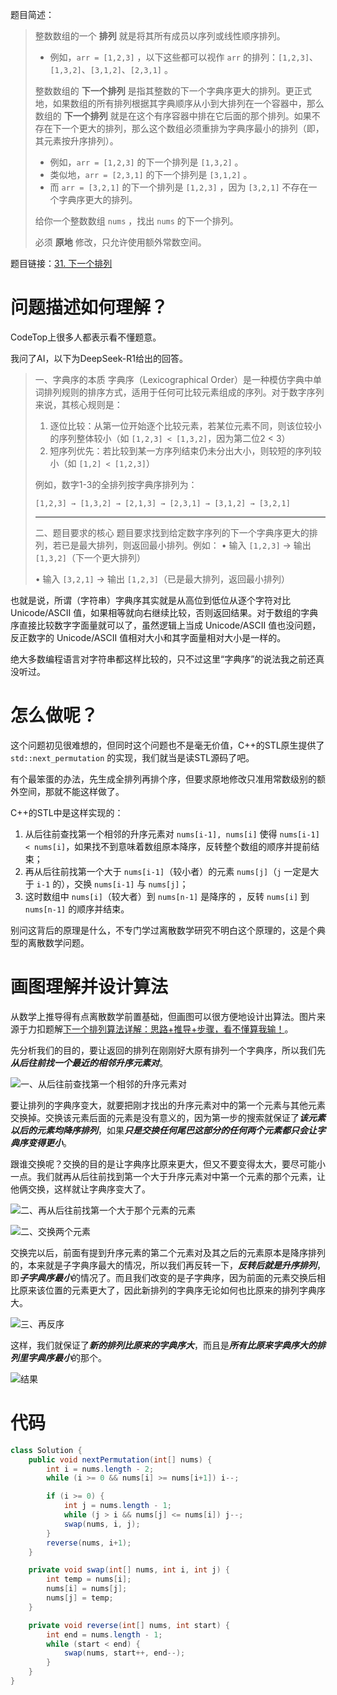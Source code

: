 题目简述：

> 整数数组的一个 **排列** 就是将其所有成员以序列或线性顺序排列。
>
> - 例如，`arr = [1,2,3]` ，以下这些都可以视作 `arr` 的排列：`[1,2,3]`、`[1,3,2]`、`[3,1,2]`、`[2,3,1]` 。
>
> 整数数组的 **下一个排列** 是指其整数的下一个字典序更大的排列。更正式地，如果数组的所有排列根据其字典顺序从小到大排列在一个容器中，那么数组的 **下一个排列** 就是在这个有序容器中排在它后面的那个排列。如果不存在下一个更大的排列，那么这个数组必须重排为字典序最小的排列（即，其元素按升序排列）。
>
> - 例如，`arr = [1,2,3]` 的下一个排列是 `[1,3,2]` 。
> - 类似地，`arr = [2,3,1]` 的下一个排列是 `[3,1,2]` 。
> - 而 `arr = [3,2,1]` 的下一个排列是 `[1,2,3]` ，因为 `[3,2,1]` 不存在一个字典序更大的排列。
>
> 给你一个整数数组 `nums` ，找出 `nums` 的下一个排列。
>
> 必须 **原地** 修改，只允许使用额外常数空间。

题目链接：[31. 下一个排列](https://leetcode.cn/problems/next-permutation/)

# 问题描述如何理解？

CodeTop上很多人都表示看不懂题意。

我问了AI，以下为DeepSeek-R1给出的回答。

> 一、字典序的本质
>  字典序（Lexicographical Order）是一种模仿字典中单词排列规则的排序方式，适用于任何可比较元素组成的序列。对于数字序列来说，其核心规则是：
>
> 1. 逐位比较：从第一位开始逐个比较元素，若某位元素不同，则该位较小的序列整体较小（如 `[1,2,3] < [1,3,2]`，因为第二位2 < 3）
> 2. 短序列优先：若比较到某一方序列结束仍未分出大小，则较短的序列较小（如 `[1,2] < [1,2,3]`）
>
> 例如，数字1-3的全排列按字典序排列为：
>
> `[1,2,3] → [1,3,2] → [2,1,3] → [2,3,1] → [3,1,2] → [3,2,1]`
>
> ------
>
> 二、题目要求的核心
>  题目要求找到给定数字序列的下一个字典序更大的排列，若已是最大排列，则返回最小排列。例如：
>  • 输入 `[1,2,3]` → 输出 `[1,3,2]`（下一个更大排列）
>
> • 输入 `[3,2,1]` → 输出 `[1,2,3]`（已是最大排列，返回最小排列）

也就是说，所谓（字符串）字典序其实就是从高位到低位从逐个字符对比 Unicode/ASCII 值，如果相等就向右继续比较，否则返回结果。对于数组的字典序直接比较数字字面量就可以了，虽然逻辑上当成 Unicode/ASCII 值也没问题，反正数字的 Unicode/ASCII 值相对大小和其字面量相对大小是一样的。

绝大多数编程语言对字符串都这样比较的，只不过这里“字典序”的说法我之前还真没听过。

# 怎么做呢？

这个问题初见很难想的，但同时这个问题也不是毫无价值，C++的STL原生提供了 `std::next_permutation` 的实现，我们就当是读STL源码了吧。

有个最笨蛋的办法，先生成全排列再排个序，但要求原地修改只准用常数级别的额外空间，那就不能这样做了。

C++的STL中是这样实现的：

1. 从后往前查找第一个相邻的升序元素对 `nums[i-1], nums[i]` 使得 `nums[i-1] < nums[i]`，如果找不到意味着数组原本降序，反转整个数组的顺序并提前结束；
2. 再从后往前找第一个大于 `nums[i-1]`（较小者）的元素 `nums[j]`（`j` 一定是大于 `i-1` 的），交换 `nums[i-1]` 与 `nums[j]`；
3. 这时数组中 `nums[i]`（较大者）到 `nums[n-1]` 是降序的 ，反转 `nums[i]` 到 `nums[n-1]` 的顺序并结束。

别问这背后的原理是什么，不专门学过离散数学研究不明白这个原理的，这是个典型的离散数学问题。

# 画图理解并设计算法

从数学上推导得有点离散数学前置基础，但画图可以很方便地设计出算法。图片来源于力扣题解[下一个排列算法详解：思路+推导+步骤，看不懂算我输！](https://leetcode.cn/problems/next-permutation/solutions/80560/xia-yi-ge-pai-lie-suan-fa-xiang-jie-si-lu-tui-dao-/)。

先分析我们的目的，要让返回的排列在刚刚好大原有排列一个字典序，所以我们先***从后往前找一个最近的相邻升序元素对***。

![一、从后往前查找第一个相邻的升序元素对](images/31_1.png)

要让排列的字典序变大，就要把刚才找出的升序元素对中的第一个元素与其他元素交换掉。交换该元素后面的元素是没有意义的，因为第一步的搜索就保证了***该元素以后的元素均降序排列***，如果***只是交换任何尾巴这部分的任何两个元素都只会让字典序变得更小***。

跟谁交换呢？交换的目的是让字典序比原来更大，但又不要变得太大，要尽可能小一点。我们就再从后往前找到第一个大于升序元素对中第一个元素的那个元素，让他俩交换，这样就让字典序变大了。

![二、再从后往前找第一个大于那个元素的元素](images/31_2.png)

![二、交换两个元素](images/31_3.png)

交换完以后，前面有提到升序元素的第二个元素对及其之后的元素原本是降序排列的，本来就是子字典序最大的情况，所以我们再反转一下，***反转后就是升序排列***，即***子字典序最小***的情况了。而且我们改变的是子字典序，因为前面的元素交换后相比原来该位置的元素更大了，因此新排列的字典序无论如何也比原来的排列字典序大。

![三、再反序](images/31_3.png)

这样，我们就保证了***新的排列比原来的字典序大***，而且是***所有比原来字典序大的排列里字典序最小***的那个。

![结果](images/31_5.png)

# 代码

```java
class Solution {
    public void nextPermutation(int[] nums) {
        int i = nums.length - 2;
        while (i >= 0 && nums[i] >= nums[i+1]) i--;

        if (i >= 0) {
            int j = nums.length - 1;
            while (j > i && nums[j] <= nums[i]) j--;
            swap(nums, i, j);
        }
        reverse(nums, i+1);
    }

    private void swap(int[] nums, int i, int j) {
        int temp = nums[i];
        nums[i] = nums[j];
        nums[j] = temp;
    }

    private void reverse(int[] nums, int start) {
        int end = nums.length - 1;
        while (start < end) {
            swap(nums, start++, end--);
        }
    }
}
```

